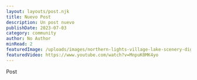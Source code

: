 ```yaml
---
layout: layouts/post.njk
title: Nuevo Post
description: Un post nuevo
publishDate: 2023-07-03
category: community
author: No Author
minRead: 2
featuredImage: /uploads/images/northern-lights-village-lake-scenery-digital-art-4k-wallpaper-uhdpaper.com-709@1@k.jpg
featuredVideo: https://www.youtube.com/watch?v=MnpuK0MK4yo
---
```


P﻿ost

